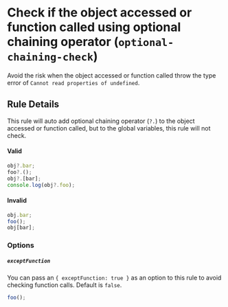 # Check if the object accessed or function called using optional chaining operator (`optional-chaining-check`)

Avoid the risk when the object accessed or function called throw the type error of `Cannot read properties of undefined`.

## Rule Details

This rule will auto add optional chaining operator (`?.`) to the object accessed or function called, but to the global variables, this rule will not check.

#### Valid

```js
obj?.bar;
foo?.();
obj?.[bar];
console.log(obj?.foo);
```

#### Invalid

```js
obj.bar;
foo();
obj[bar];
```

### Options

##### `exceptFunction`

You can pass an `{ exceptFunction: true }` as an option to this rule to avoid checking function calls. Default is `false`.

```js
foo();
```